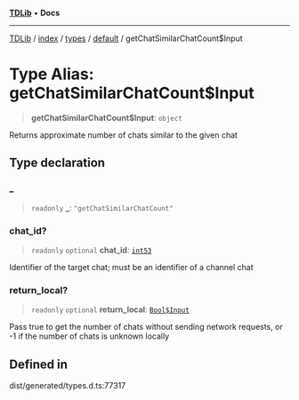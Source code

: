 [**TDLib**](../../../../../../README.md) • **Docs**

***

[TDLib](../../../../../../modules.md) / [index](../../../../../README.md) / [types](../../../README.md) / [default](../README.md) / getChatSimilarChatCount$Input

# Type Alias: getChatSimilarChatCount$Input

> **getChatSimilarChatCount$Input**: `object`

Returns approximate number of chats similar to the given chat

## Type declaration

### \_

> `readonly` **\_**: `"getChatSimilarChatCount"`

### chat\_id?

> `readonly` `optional` **chat\_id**: [`int53`](int53.md)

Identifier of the target chat; must be an identifier of a channel chat

### return\_local?

> `readonly` `optional` **return\_local**: [`Bool$Input`](Bool$Input.md)

Pass true to get the number of chats without sending network requests, or -1 if the number of chats is unknown locally

## Defined in

dist/generated/types.d.ts:77317
